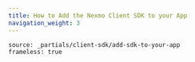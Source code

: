```yaml
---
title: How to Add the Nexmo Client SDK to your App
navigation_weight: 3
---
```


```tabbed_content
source: _partials/client-sdk/add-sdk-to-your-app
frameless: true
```
